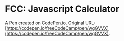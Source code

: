 # FCC: Javascript Calculator 

A Pen created on CodePen.io. Original URL: [https://codepen.io/freeCodeCamp/pen/wgGVVX](https://codepen.io/freeCodeCamp/pen/wgGVVX).


